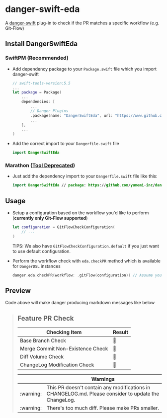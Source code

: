 # danger-swift-eda

A [danger-swift](https://github.com/danger/swift) plug-in to check if the PR matches a specific workflow (e.g. Git-Flow) 

## Install DangerSwiftEda

### SwiftPM (Recommended)

- Add dependency package to your `Package.swift` file which you import danger-swift

    ```swift
    // swift-tools-version:5.5
    ...
    let package = Package(
        ...
        dependencies: [
            ...
            // Danger Plugins
            .package(name: "DangerSwiftEda", url: "https://www.github.com/yumemi-inc/danger-swift-eda.git", from: "0.1.0"),
            ...
        ],
        ...
    )
    ```

- Add the correct import to your `Dangerfile.swift` file

    ```swift
    import DangerSwiftEda
    ```

### Marathon ([Tool Deprecated](https://github.com/JohnSundell/Marathon))

- Just add the dependency import to your `Dangerfile.swift` file like this:

    ```swift
    import DangerSwiftEda // package: https://github.com/yumemi-inc/danger-swift-eda.git
    ```

## Usage

- Setup a configuration based on the workflow you'd like to perform (**currently only Git-Flow supported**)

    ```swift
    let configuration = GitFlowCheckConfiguration(
        // ...
    )
    ```
    
    TIPS: We also have `GitFlowCheckConfiguration.default` if you just want to use default configuration.
    
- Perform the workflow check with `eda.checkPR` method which is available for `DangerDSL` instances

    ```swift
    danger.eda.checkPR(workflow: .gitFlow(configuration)) // Assume you have initialized `danger` by code like `let danger = Danger()`
    ```

## Preview

Code above will make danger producing markdown messages like below

> <!--
>   0 failure: 
>   2 warning:  This PR doesn't c..., There's too much ...
>   
>   2 markdown notices
>   DangerID: danger-id-Danger;
> -->
> 
> 
> ## Feature PR Check
> 
> Checking Item | Result
> | ---| --- |
> Base Branch Check | :tada:
> Merge Commit Non-Existence Check | :tada:
> Diff Volume Check | :thinking:
> ChangeLog Modification Check | :thinking:
> 
> <table>
>   <thead>
>     <tr>
>       <th width="50"></th>
>       <th width="100%" data-danger-table="true">Warnings</th>
>     </tr>
>   </thead>
>   <tbody><tr>
>       <td>:warning:</td>
>       <td>This PR doesn't contain any modifications in CHANGELOG.md. Please consider to update the ChangeLog.</td>
>     </tr>
>   
> <tr>
>       <td>:warning:</td>
>       <td>There's too much diff. Please make PRs smaller.</td>
>     </tr>
>   </tbody>
> </table>

